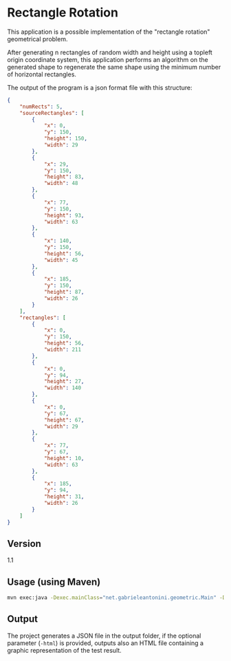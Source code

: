 Rectangle Rotation
=========

This application is a possible implementation of the "rectangle rotation" geometrical problem.

After generating n rectangles of random width and height using a topleft origin coordinate system, this application performs an algorithm on the generated shape to regenerate the same shape using the minimum number of horizontal  rectangles.

The output of the program is a json format file with this structure:

```json
{
    "numRects": 5,
    "sourceRectangles": [
        {
            "x": 0,
            "y": 150,
            "height": 150,
            "width": 29
        },
        {
            "x": 29,
            "y": 150,
            "height": 83,
            "width": 48
        },
        {
            "x": 77,
            "y": 150,
            "height": 93,
            "width": 63
        },
        {
            "x": 140,
            "y": 150,
            "height": 56,
            "width": 45
        },
        {
            "x": 185,
            "y": 150,
            "height": 87,
            "width": 26
        }
    ],
    "rectangles": [
        {
            "x": 0,
            "y": 150,
            "height": 56,
            "width": 211
        },
        {
            "x": 0,
            "y": 94,
            "height": 27,
            "width": 140
        },
        {
            "x": 0,
            "y": 67,
            "height": 67,
            "width": 29
        },
        {
            "x": 77,
            "y": 67,
            "height": 10,
            "width": 63
        },
        {
            "x": 185,
            "y": 94,
            "height": 31,
            "width": 26
        }
    ]
}
```


Version
----

1.1

Usage (using Maven)
--------------

```sh
mvn exec:java -Dexec.mainClass="net.gabrieleantonini.geometric.Main" -Dexec.classpathScope=runtime
```

Output
----
The project generates a JSON file in the output folder, if the optional parameter (```-html```) is provided, outputs also an HTML file containing a graphic representation
of the test result.